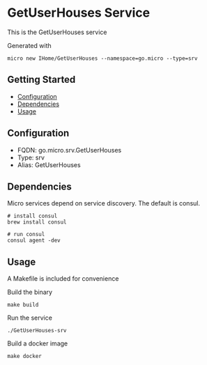 # GetUserHouses Service

This is the GetUserHouses service

Generated with

```
micro new IHome/GetUserHouses --namespace=go.micro --type=srv
```

## Getting Started

- [Configuration](#configuration)
- [Dependencies](#dependencies)
- [Usage](#usage)

## Configuration

- FQDN: go.micro.srv.GetUserHouses
- Type: srv
- Alias: GetUserHouses

## Dependencies

Micro services depend on service discovery. The default is consul.

```
# install consul
brew install consul

# run consul
consul agent -dev
```

## Usage

A Makefile is included for convenience

Build the binary

```
make build
```

Run the service
```
./GetUserHouses-srv
```

Build a docker image
```
make docker
```